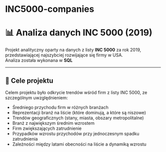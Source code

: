 # INC5000-companies
# 📊 Analiza danych INC 5000 (2019)

Projekt analityczny oparty na danych z listy **INC 5000** za rok 2019, przedstawiającej najszybciej rozwijające się firmy w USA.  
Analiza została wykonana w **SQL** 

---

## 🎯 Cele projektu
Celem projektu było odkrycie trendów wśród firm z listy INC 5000, ze szczególnym uwzględnieniem:
- Średniego przychodu firm w różnych branżach
- Reprezentacji branż na liście (które dominują, a które są niszowe)
- Trendów geograficznych (stany, miasta, obszary metropolitalne)
- Branż z największym średnim wzrostem
- Firm zwiększających zatrudnienie
- Przypadków wzrostu przychodów przy jednoczesnym spadku zatrudnienia
- Zależności między latami obecności na liście a dynamiką wzrostu
